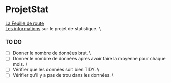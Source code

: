 # ProjetStat

[La Feuille de route](https://github.com/l3miage-gambiezj/ProjetStat/blob/master/ReadMe_Gambiez-Mahi-Gourdon-Frances.md) \
[Les informations](https://github.com/l3miage-gambiezj/ProjetStat/blob/master/InfoProjet.md) sur le projet de statistique. \


### TO DO
  - [ ] Donner le nombre de données brut. \
  - [ ] Donner le nombre de données apres avoir faire la moyenne pour chaque mois. \
  - [ ] Vérifier que les données soit bien TIDY. \
  - [ ] Vérifier qu'il y a pas de trou dans les données. \

